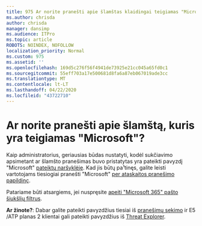 ```yaml
---
title: 975 Ar norite pranešti apie šlamštas klaidingai teigiamas "Microsoft"?
ms.author: chrisda
author: chrisda
manager: dansimp
ms.audience: ITPro
ms.topic: article
ROBOTS: NOINDEX, NOFOLLOW
localization_priority: Normal
ms.custom: 975
ms.assetid: ''
ms.openlocfilehash: 169d5c276f56f4941de73925e21cc045a65fd0c1
ms.sourcegitcommit: 55eff703a17e500681d8fa6a87eb067019ade3cc
ms.translationtype: MT
ms.contentlocale: lt-LT
ms.lasthandoff: 04/22/2020
ms.locfileid: "43722710"
---
```

# <a name="would-you-like-to-report-a-spam-false-positive-to-microsoft"></a>Ar norite pranešti apie šlamštą, kuris yra teigiamas "Microsoft"?

Kaip administratorius, geriausias būdas nustatyti, kodėl sukčiavimo apsimetant ar šlamšto pranešimas buvo pristatytas yra pateikti pavyzdį "Microsoft" [pateiktų naršyklėje](https://protection.office.com/reportsubmission). Kad jis būtų pa¹tinęs, galite leisti vartotojams tiesiogiai pranešti "Microsoft" [per ataskaitos pranešimo papildinç](https://appsource.microsoft.com/product/office/WA104381180?src=office&tab=Overview).

Patariame būti atsargiems, jei nuspręsite [apeiti "Microsoft 365" pašto šiukšlių filtrus](https://docs.microsoft.com/exchange/troubleshoot/antispam/cautions-against-bypassing-spam-filters).

**Ar žinote?**: Dabar galite pateikti pavyzdžius tiesiai iš [pranešimų sekimo](https://protection.office.com/messagetrace) ir E5 /ATP planas 2 klientai gali pateikti pavyzdžius iš [Threat Explorer](https://docs.microsoft.com/microsoft-365/security/office-365-security/threat-explorer).
